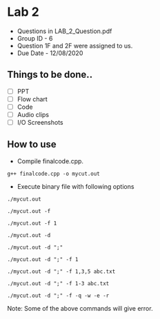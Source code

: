 # Lab 2

 - Questions  in  LAB_2_Question.pdf
 - Group ID - 6
 - Question 1F and 2F were assigned to us.
 - Due Date - 12/08/2020

## Things to be done..

- [ ] PPT
- [ ] Flow chart
- [ ] Code
- [ ] Audio clips
- [ ] I/O Screenshots

## How to use
 - Compile finalcode.cpp.

`g++ finalcode.cpp -o mycut.out`
 - Execute binary file with following options
 
 `./mycut.out`
 
 `./mycut.out -f`
 
 `./mycut.out -f 1`
 
 `./mycut.out -d`
 
 `./mycut.out -d ";"`
 
 `./mycut.out -d ";" -f 1`
 
 `./mycut.out -d ";" -f 1,3,5 abc.txt`
 
 `./mycut.out -d ";" -f 1-3 abc.txt`

 `./mycut.out -d ";" -f -q -w -e -r`
 
Note: Some of the above commands will give error.
 

